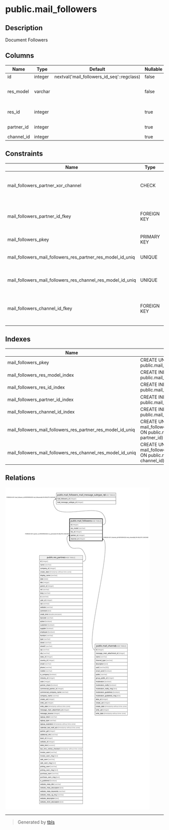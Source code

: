 # public.mail_followers

## Description

Document Followers

## Columns

| Name | Type | Default | Nullable | Children | Parents | Comment |
| ---- | ---- | ------- | -------- | -------- | ------- | ------- |
| id | integer | nextval('mail_followers_id_seq'::regclass) | false | [public.mail_followers_mail_message_subtype_rel](public.mail_followers_mail_message_subtype_rel.md) |  |  |
| res_model | varchar |  | false |  |  | Related Document Model Name |
| res_id | integer |  | true |  |  | Related Document ID |
| partner_id | integer |  | true |  | [public.res_partner](public.res_partner.md) | Related Partner |
| channel_id | integer |  | true |  | [public.mail_channel](public.mail_channel.md) | Listener |

## Constraints

| Name | Type | Definition | Comment |
| ---- | ---- | ---------- | ------- |
| mail_followers_partner_xor_channel | CHECK | CHECK (((partner_id IS NULL) <> (channel_id IS NULL))) | CHECK((partner_id IS NULL) != (channel_id IS NULL)) |
| mail_followers_partner_id_fkey | FOREIGN KEY | FOREIGN KEY (partner_id) REFERENCES res_partner(id) ON DELETE CASCADE |  |
| mail_followers_pkey | PRIMARY KEY | PRIMARY KEY (id) |  |
| mail_followers_mail_followers_res_partner_res_model_id_uniq | UNIQUE | UNIQUE (res_model, res_id, partner_id) | unique(res_model,res_id,partner_id) |
| mail_followers_mail_followers_res_channel_res_model_id_uniq | UNIQUE | UNIQUE (res_model, res_id, channel_id) | unique(res_model,res_id,channel_id) |
| mail_followers_channel_id_fkey | FOREIGN KEY | FOREIGN KEY (channel_id) REFERENCES mail_channel(id) ON DELETE CASCADE |  |

## Indexes

| Name | Definition |
| ---- | ---------- |
| mail_followers_pkey | CREATE UNIQUE INDEX mail_followers_pkey ON public.mail_followers USING btree (id) |
| mail_followers_res_model_index | CREATE INDEX mail_followers_res_model_index ON public.mail_followers USING btree (res_model) |
| mail_followers_res_id_index | CREATE INDEX mail_followers_res_id_index ON public.mail_followers USING btree (res_id) |
| mail_followers_partner_id_index | CREATE INDEX mail_followers_partner_id_index ON public.mail_followers USING btree (partner_id) |
| mail_followers_channel_id_index | CREATE INDEX mail_followers_channel_id_index ON public.mail_followers USING btree (channel_id) |
| mail_followers_mail_followers_res_partner_res_model_id_uniq | CREATE UNIQUE INDEX mail_followers_mail_followers_res_partner_res_model_id_uniq ON public.mail_followers USING btree (res_model, res_id, partner_id) |
| mail_followers_mail_followers_res_channel_res_model_id_uniq | CREATE UNIQUE INDEX mail_followers_mail_followers_res_channel_res_model_id_uniq ON public.mail_followers USING btree (res_model, res_id, channel_id) |

## Relations

![er](public.mail_followers.svg)

---

> Generated by [tbls](https://github.com/k1LoW/tbls)
